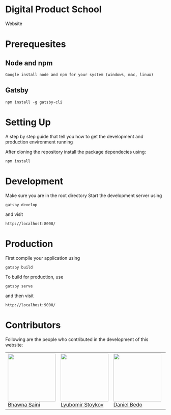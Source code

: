 # Digital Product School

Website

# Prerequesites

## Node and npm

`Google install node and npm for your system (windows, mac, linux)`

## Gatsby

`npm install -g gatsby-cli`


# Setting Up
A step by step guide that tell you how to get the development and production environment running

After cloning the repository install the package dependecies using:

```
npm install
```

# Development

Make sure you are in the root directory
Start the development server using
```
gatsby develop
```
and visit
```
http://localhost:8000/
```

# Production

First compile your application using
```
gatsby build
```

To build for production, use
```
gatsby serve
```
and then visit
```
http://localhost:9000/
```



# Contributors
Following are the people who contributed in the development of this website:
<table>
<tr>

<td>
        <img src="https://avatars0.githubusercontent.com/u/25259674?s=460&v=4" width="150px;"/><br />
        <a
                href="https://github.com/bhawna333"
                rel="noopener morefferer"
                target="_blank">
            Bhawna Saini
</a>
        </td>
        <td>
        <img src="https://avatars0.githubusercontent.com/u/20355307?s=400&v=4" width="150px;"/><br />
         <a
                href="https://github.com/lustoykov"
                rel="noopener morefferer"
                target="_blank">
            Lyubomir Stoykov
</a>
        </td>
  </td>
        <td>
        <img src="https://avatars3.githubusercontent.com/u/43818253?s=400&v=4" width="150px;"/><br />
     <a
                href="https://github.com/danielbedo"
                rel="noopener morefferer"
                target="_blank">
            Daniel Bedo
</a>
        </td>
        <td> <img src="https://avatars1.githubusercontent.com/u/10283674?s=460&v=4" width="150px;"/><br />
        <a
          href="https://github.com/mstockerl"
          rel="noopener morefferer"
          target="_blank">
          Michael Stockerl
        </a>
      </td>
    </tr>
</table>
